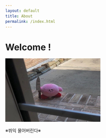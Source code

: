 ```yaml
---
layout: default
title: About
permalink: /index.html
---
```

# Welcome !
  
    
      
<img src="./images/kill.jpg" width="300" height="200"> 


  
※쒸익 물어버린다※
